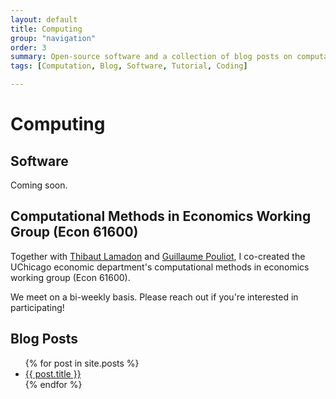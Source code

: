 ```yaml
---
layout: default
title: Computing
group: "navigation"
order: 3
summary: Open-source software and a collection of blog posts on computation and computational methods.
tags: [Computation, Blog, Software, Tutorial, Coding]

---
```


# Computing

## Software
Coming soon.
## Computational Methods in Economics Working Group (Econ 61600)
Together with [Thibaut Lamadon](https://lamadon.com/) and [Guillaume Pouliot](https://sites.google.com/site/guillaumeallairepouliot/), I co-created the UChicago economic department's computational methods in economics working group (Econ 61600). 

We meet on a bi-weekly basis. Please reach out if you're interested in participating! 


## Blog Posts
<ul>
  {% for post in site.posts %}
    <li>
      <a href="{{ post.url }}">{{ post.title }}</a>
    </li>
  {% endfor %}
</ul>
